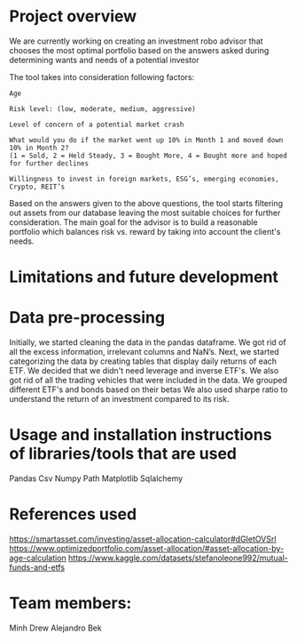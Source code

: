 
# Project overview
We are currently working on creating an investment robo advisor that chooses the most optimal portfolio based on the answers asked during determining wants and needs of a potential investor 


The tool takes into consideration following factors:

    Age

    Risk level: (low, moderate, medium, aggressive) 
   
    Level of concern of a potential market crash
    
    What would you do if the market went up 10% in Month 1 and moved down 10% in Month 2? 
    (1 = Sold, 2 = Held Steady, 3 = Bought More, 4 = Bought more and hoped for further declines

    Willingness to invest in foreign markets, ESG’s, emerging economies,  Crypto, REIT’s
    
 Based on the answers given to the above questions, the tool starts filtering out assets from our database leaving the most suitable choices for further consideration. The main goal for the advisor is to build a reasonable portfolio which balances risk vs. reward by taking into account the client's needs.    

# Limitations and future development


# Data pre-processing 
 Initially, we started cleaning the data in the pandas dataframe. We got rid of all the excess information, irrelevant columns and NaN’s. Next, we   started categorizing the data by creating tables that display daily returns of each ETF. We decided that we didn't need leverage and inverse ETF's. We also got rid of all the trading vehicles that were included in the data. We grouped different ETF's and bonds based on their betas We also used sharpe ratio to understand the return of an investment compared to its risk. 



# Usage and installation instructions of libraries/tools that are used
Pandas 
Csv 
Numpy
Path
Matplotlib 
Sqlalchemy


# References used
https://smartasset.com/investing/asset-allocation-calculator#dGIetOVSrl
https://www.optimizedportfolio.com/asset-allocation/#asset-allocation-by-age-calculation
https://www.kaggle.com/datasets/stefanoleone992/mutual-funds-and-etfs


# Team members:
Minh
Drew
Alejandro 
Bek


